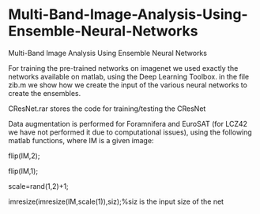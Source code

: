 # Multi-Band-Image-Analysis-Using-Ensemble-Neural-Networks
Multi-Band Image Analysis Using Ensemble Neural Networks

For training the pre-trained networks on imagenet we used exactly the networks available on matlab, using the Deep Learning Toolbox. in the file zib.m we show how we create the input of the various neural networks to create the ensembles. 


CResNet.rar  stores the code for training/testing the CResNet



Data augmentation is performed for Foramnifera and EuroSAT (for LCZ42 we have not performed it due to computational issues), using the following matlab functions, where IM is a given image:

flip(IM,2);

flip(IM,1);

scale=rand(1,2)+1;

imresize(imresize(IM,scale(1)),siz);%siz is the input size of the net

